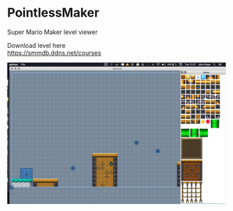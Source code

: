 # PointlessMaker
Super Mario Maker level viewer


Download level here    
https://smmdb.ddns.net/courses      


![Screenshot](Images/Screenshot.png)
